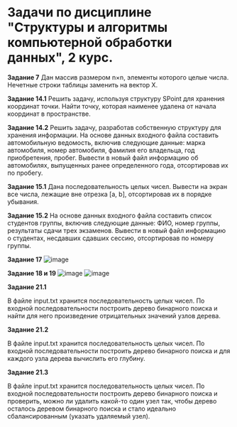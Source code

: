 # Задачи по дисциплине "Структуры и алгоритмы компьютерной обработки данных", 2 курс.

**Задание 7**
Дан массив размером n×n, элементы которого целые числа.
Нечетные строки таблицы заменить на вектор Х.

**Задание 14.1**
Решить задачу, используя структуру SPoint для хранения координат точки. Найти точку, которая наименее удалена от начала координат в пространстве.

**Задание 14.2**
Решить задачу, разработав собственную структуру для хранения информации. 
На основе данных входного файла составить автомобильную ведомость, включив следующие данные: марка автомобиля, номер автомобиля, фамилия его владельца, год приобретения, пробег. Вывести в новый файл информацию об автомобилях, выпущенных ранее определенного года, отсортировав их по пробегу.

**Задание 15.1**
Дана последовательность целых чисел. Вывести на экран все числа, лежащие вне отрезка [a, b], отсортировав их в порядке убывания.

**Задание 15.2**
На основе данных входного файла составить список студентов группы, включив следующие данные: ФИО, номер группы, результаты сдачи трех экзаменов. Вывести в новый файл информацию о студентах, несдавших сдавших сессию, отсортировав по номеру группы.

**Задание 17**
![image](https://user-images.githubusercontent.com/78658225/160781058-65c79277-bfa5-4eab-a2eb-8d36eb6e3fbc.png)

**Задание 18 и 19**
![image](https://user-images.githubusercontent.com/78658225/160781163-006b7367-6ece-40a8-8106-2e3a6a8a2d87.png)
![image](https://user-images.githubusercontent.com/78658225/160781326-5824c6ac-29bb-4340-8c7e-98ccecc74954.png)

**Задание 21.1**

В файле input.txt хранится последовательность целых чисел. По входной последовательности построить дерево бинарного поиска и найти для него произведение отрицательных значений узлов дерева.

**Задание 21.2**

В файле input.txt хранится последовательность целых чисел. По входной последовательности построить дерево бинарного поиска и для каждого узла дерева вычислить его глубину.

**Задание 21.3**

В файле input.txt хранится последовательность целых чисел. По входной последовательности построить дерево бинарного поиска и проверить, можно ли удалить какой-то один узел так, чтобы дерево осталось деревом бинарного поиска и стало идеально сбалансированным (указать удаляемый узел).
